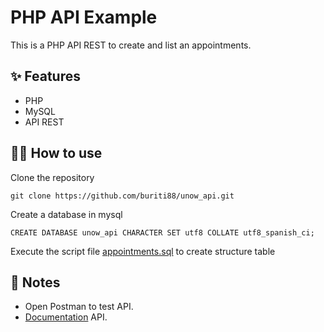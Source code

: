 # PHP API Example

This is a PHP API REST to create and list an appointments.

## ✨ Features

- PHP
- MySQL
- API REST

## 💁‍♂️ How to use

Clone the repository

    git clone https://github.com/buriti88/unow_api.git

Create a database in mysql

    CREATE DATABASE unow_api CHARACTER SET utf8 COLLATE utf8_spanish_ci;

Execute the script file [appointments.sql](https://github.com/buriti88/unow_api/blob/main/appointments.sql) to create structure table

## 📝 Notes

- Open Postman to test API.
- [Documentation](https://documenter.getpostman.com/view/9699339/UyxdL99p#297fe3b2-4af6-4d85-98fd-7d11ae27232a) API.
